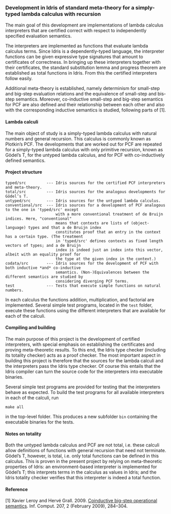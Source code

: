 ### Development in Idris of standard meta-theory for a simply-typed lambda calculus with recursion


The main goal of this development are implementations of lambda calculus interpreters that are certified correct with respect to independently specified evaluation semantics.

The interpreters are implemented as functions that evaluate lambda calculus terms.
Since Idris is a dependently-typed language, the interpreter functions can be given expressive type signatures that amount to certificates of correctness.
In bringing up these interpreters together with their certificates, the standard substitution lemma and progress theorem are established as total functions in Idris.
From this the certified interpreters follow easily.

Additional meta-theory is established, namely determinism for small-step and big-step evaluation relations and the equivalence of small-step and bis-step semantics.
Moreover, co-inductive small-step and big-step semantics for PCF are also defined and their relationship between each other and also with the corresponding inductive semantics is studied, following parts of [1].

#### Lambda calculi 

The main object of study is a simply-typed lambda calculus with natural numbers and general recursion.
This calculus is commonly known as Plotkin’s PCF.
The developments that are worked out for PCF are repeated for a simply-typed lambda calculus with only primitive recursion, known as Gödel’s T, for the untyped lambda calculus, and for PCF with co-inductively defined semantics.


#### Project structure

```
typed/src         --- Idris sources for the certified PCF interpreters and meta-theory.
total/src         --- Idris sources for the analogous developments for Gödel’s T.
untyped/src       --- Idris sources for the untyped lambda calculus.
conventional/src  --- Idris sources for a development of PCF analogous to the one in 'typed/src' except
                      with a more conventional treatment of de Bruijn indices. Here, "conventional"
                      means that contexts are lists of (object-language) types and that a de Bruijn index
                      constitutes proof that an entry in the context has a certain type. (The treatment
                      in 'typed/src' defines contexts as fixed length vectors of types; and a de Bruijn
                      index is indeed just an index into this vector, albeit with an equality proof for
                      the type at the given index in the context.)
codata/src        --- Idris sources for the development of PCF with both inductive *and* co-inductive
                      semantics. (Non-)Equivalences between the different semantics are studied by
                      considering diverging PCF terms.
test              --- Tests that execute simple functions on natural numbers.
```
In each calculus the functions addition, multiplication, and factorial are implemented.
Several simple test programs, located in the `test` folder, execute these functions using the different interpreters that are available for each of the calculi.


#### Compiling and building

The main purpose of this project is the development of certified interpreters, with special emphasis on establishing the certificates and proving meta-theoretic results.
To this end, the Idris type checker (including its totality checker) acts as a proof checker.
The most important aspect in building this project is therefore that the sources for the lambda calculi and the interpreters pass the Idris type checker.
Of course this entails that the Idris compiler can turn the source code for the interpreters into executable binaries.

Several simple test programs are provided for testing that the interpreters behave as expected.
To build the test programs for all available interpreters in each of the calculi, run

  ```make all```

in the top-level folder.
This produces a new subfolder `bin` containing the executable binaries for the tests.


#### Notes on totality

Both the untyped lambda calculus and PCF are not total, i.e. these calculi allow definitions of functions with general recursion that need not terminate.
Gödel’s T, however, is total, i.e. only total functions can be defined in this calculus.
This is proven in the present project by relying on meta-theoretic properties of Idris:
an environment-based interpreter is implemented for Gödel’s T;
this interprets terms in the calculus as values in Idris;
and the Idris totality checker verifies that this interpreter is indeed a total function.


#### Reference

[1] Xavier Leroy and Hervé Grall. 2009. [Coinductive big-step operational semantics](https://doi.org/10.1016/j.ic.2007.12.004). Inf. Comput. 207, 2 (February 2009), 284–304. 
